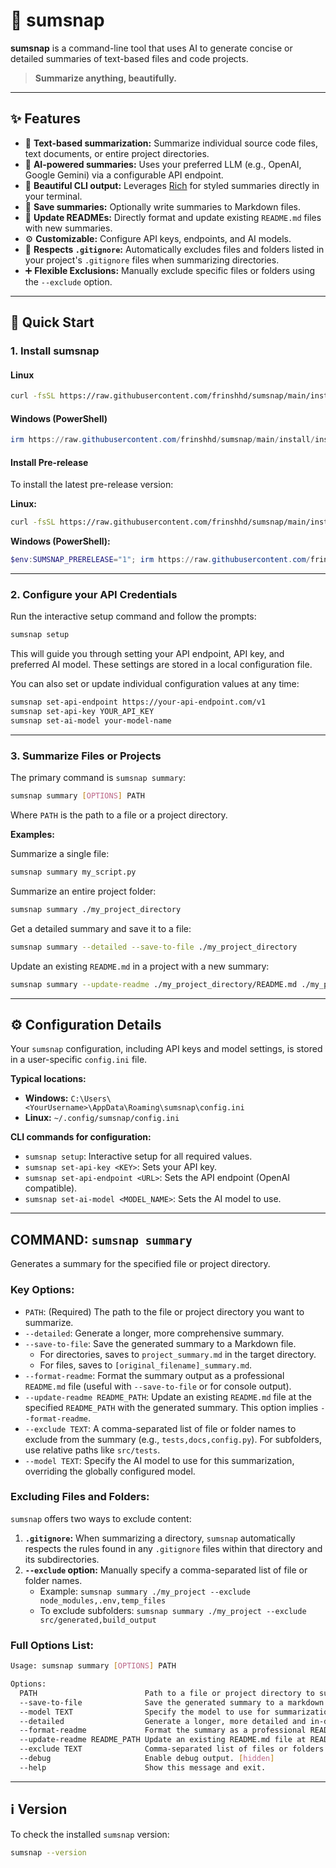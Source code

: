 # 📝 sumsnap

**sumsnap** is a command-line tool that uses AI to generate concise or detailed summaries of text-based files and code projects.

> **Summarize anything, beautifully.**

---

## ✨ Features

- 📄 **Text-based summarization:** Summarize individual source code files, text documents, or entire project directories.
- 🧠 **AI-powered summaries:** Uses your preferred LLM (e.g., OpenAI, Google Gemini) via a configurable API endpoint.
- 🎨 **Beautiful CLI output:** Leverages [Rich](https://github.com/Textualize/rich) for styled summaries directly in your terminal.
- 💾 **Save summaries:** Optionally write summaries to Markdown files.
- 🔄 **Update READMEs:** Directly format and update existing `README.md` files with new summaries.
- ⚙️ **Customizable:** Configure API keys, endpoints, and AI models.
- 🙈 **Respects `.gitignore`:** Automatically excludes files and folders listed in your project's `.gitignore` files when summarizing directories.
- ➕ **Flexible Exclusions:** Manually exclude specific files or folders using the `--exclude` option.

---

## 🚀 Quick Start

### 1. Install sumsnap

#### Linux

```bash
curl -fsSL https://raw.githubusercontent.com/frinshhd/sumsnap/main/install/install-linux.sh | bash
```

#### Windows (PowerShell)

```powershell
irm https://raw.githubusercontent.com/frinshhd/sumsnap/main/install/install-windows.ps1 | iex
```

#### Install Pre-release

To install the latest pre-release version:

**Linux:**

```bash
curl -fsSL https://raw.githubusercontent.com/frinshhd/sumsnap/main/install/install-linux.sh | bash -s -- --prerelease
```

**Windows (PowerShell):**

```powershell
$env:SUMSNAP_PRERELEASE="1"; irm https://raw.githubusercontent.com/frinshhd/sumsnap/main/install/install-windows.ps1 | iex
```

---

### 2. Configure your API Credentials

Run the interactive setup command and follow the prompts:

```bash
sumsnap setup
```

This will guide you through setting your API endpoint, API key, and preferred AI model. These settings are stored in a local configuration file.

You can also set or update individual configuration values at any time:

```bash
sumsnap set-api-endpoint https://your-api-endpoint.com/v1
sumsnap set-api-key YOUR_API_KEY
sumsnap set-ai-model your-model-name
```

---

### 3. Summarize Files or Projects

The primary command is `sumsnap summary`:

```bash
sumsnap summary [OPTIONS] PATH
```

Where `PATH` is the path to a file or a project directory.

**Examples:**

Summarize a single file:

```bash
sumsnap summary my_script.py
```

Summarize an entire project folder:

```bash
sumsnap summary ./my_project_directory
```

Get a detailed summary and save it to a file:

```bash
sumsnap summary --detailed --save-to-file ./my_project_directory
```

Update an existing `README.md` in a project with a new summary:

```bash
sumsnap summary --update-readme ./my_project_directory/README.md ./my_project_directory
```

---

## ⚙️ Configuration Details

Your `sumsnap` configuration, including API keys and model settings, is stored in a user-specific `config.ini` file.

**Typical locations:**

- **Windows:** `C:\Users\<YourUsername>\AppData\Roaming\sumsnap\config.ini`
- **Linux:** `~/.config/sumsnap/config.ini`

**CLI commands for configuration:**

- `sumsnap setup`: Interactive setup for all required values.
- `sumsnap set-api-key <KEY>`: Sets your API key.
- `sumsnap set-api-endpoint <URL>`: Sets the API endpoint (OpenAI compatible).
- `sumsnap set-ai-model <MODEL_NAME>`: Sets the AI model to use.

---

## COMMAND: `sumsnap summary`

Generates a summary for the specified file or project directory.

### Key Options:

- `PATH`: (Required) The path to the file or project directory you want to summarize.
- `--detailed`: Generate a longer, more comprehensive summary.
- `--save-to-file`: Save the generated summary to a Markdown file.
  - For directories, saves to `project_summary.md` in the target directory.
  - For files, saves to `[original_filename]_summary.md`.
- `--format-readme`: Format the summary output as a professional `README.md` file (useful with `--save-to-file` or for console output).
- `--update-readme README_PATH`: Update an existing `README.md` file at the specified `README_PATH` with the generated summary. This option implies `--format-readme`.
- `--exclude TEXT`: A comma-separated list of file or folder names to exclude from the summary (e.g., `tests,docs,config.py`). For subfolders, use relative paths like `src/tests`.
- `--model TEXT`: Specify the AI model to use for this summarization, overriding the globally configured model.

### Excluding Files and Folders:

`sumsnap` offers two ways to exclude content:

1.  **`.gitignore`:** When summarizing a directory, `sumsnap` automatically respects the rules found in any `.gitignore` files within that directory and its subdirectories.
2.  **`--exclude` option:** Manually specify a comma-separated list of file or folder names.
    - Example: `sumsnap summary ./my_project --exclude node_modules,.env,temp_files`
    - To exclude subfolders: `sumsnap summary ./my_project --exclude src/generated,build_output`

### Full Options List:

```bash
Usage: sumsnap summary [OPTIONS] PATH

Options:
  PATH                        Path to a file or project directory to summarize. [required]
  --save-to-file              Save the generated summary to a markdown file.
  --model TEXT                Specify the model to use for summarization. Overrides the AI_MODEL environment variable.
  --detailed                  Generate a longer, more detailed and in-depth summary.
  --format-readme             Format the summary as a professional README.md file.
  --update-readme README_PATH Update an existing README.md file at README_PATH with the summary.
  --exclude TEXT              Comma-separated list of files or folders to exclude.
  --debug                     Enable debug output. [hidden]
  --help                      Show this message and exit.
```

---

## ℹ️ Version

To check the installed `sumsnap` version:

```bash
sumsnap --version
```

